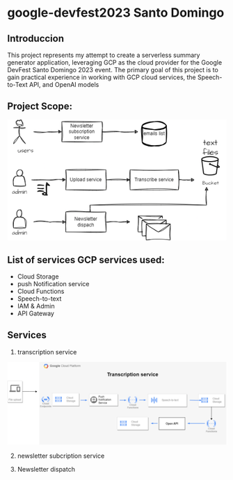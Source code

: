 # google-devfest2023  Santo Domingo


## Introduccion


This project represents my attempt to create a serverless summary generator application, leveraging GCP as the cloud provider for the Google DevFest Santo Domingo 2023 event. The primary goal of this project is to gain practical experience in working with GCP cloud services, the Speech-to-Text API, and OpenAI models 


## Project Scope: 




![architecture-diagram](./app-overview.png)

## List of services GCP services used:  

- Cloud Storage
- push Notification service
- Cloud Functions 
- Speech-to-text 
- IAM & Admin 
- API Gateway 


## Services

1. transcription service  

![transcription-architecture-diagram](assets/app-overview-Transcribing-service.drawio.png)



2. newsletter subcription service 

3. Newsletter dispatch 


 